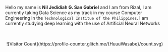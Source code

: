 Hello my name is **Nil Jedidiah G. San Gabriel** and I am from Rizal, I am currently taking Data Science as my track in my course Computer Engineering in the `Technological Institue of the Philippines`. I am currently studying deep learning with the use of Artificial Neural Networks
<p align="center">
  <br><br>![Visitor Count](https://profile-counter.glitch.me/{HuuuWasabe}/count.svg)
</p>
